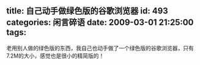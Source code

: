 title: 自己动手做绿色版的谷歌浏览器
id: 493
categories: 闲言碎语
date: 2009-03-01 21:25:00
tags:
---

老用别人做的绿色版的东西，我自己也动手做了一个绿色版的谷歌浏览器，只有7.2M的大小，感觉也是很小的精简版的！
</br>
